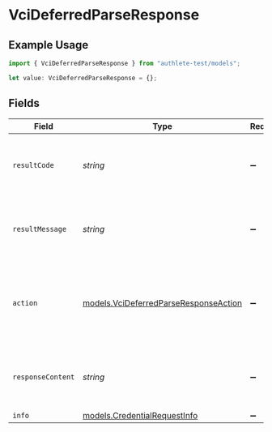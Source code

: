 # VciDeferredParseResponse

## Example Usage

```typescript
import { VciDeferredParseResponse } from "authlete-test/models";

let value: VciDeferredParseResponse = {};
```

## Fields

| Field                                                                                | Type                                                                                 | Required                                                                             | Description                                                                          |
| ------------------------------------------------------------------------------------ | ------------------------------------------------------------------------------------ | ------------------------------------------------------------------------------------ | ------------------------------------------------------------------------------------ |
| `resultCode`                                                                         | *string*                                                                             | :heavy_minus_sign:                                                                   | The code which represents the result of the API call.                                |
| `resultMessage`                                                                      | *string*                                                                             | :heavy_minus_sign:                                                                   | A short message which explains the result of the API call.                           |
| `action`                                                                             | [models.VciDeferredParseResponseAction](../models/vcideferredparseresponseaction.md) | :heavy_minus_sign:                                                                   | The next action that the deferred credential endpoint should take.                   |
| `responseContent`                                                                    | *string*                                                                             | :heavy_minus_sign:                                                                   | The content of the response to the request sender.                                   |
| `info`                                                                               | [models.CredentialRequestInfo](../models/credentialrequestinfo.md)                   | :heavy_minus_sign:                                                                   | N/A                                                                                  |
